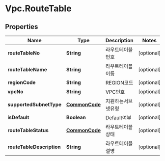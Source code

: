 # Vpc.RouteTable

## Properties
Name | Type | Description | Notes
------------ | ------------- | ------------- | -------------
**routeTableNo** | **String** | 라우트테이블번호 | [optional] 
**routeTableName** | **String** | 라우트테이블이름 | [optional] 
**regionCode** | **String** | REGION코드 | [optional] 
**vpcNo** | **String** | VPC번호 | [optional] 
**supportedSubnetType** | [**CommonCode**](CommonCode.md) | 지원하는서브넷유형 | [optional] 
**isDefault** | **Boolean** | Default여부 | [optional] 
**routeTableStatus** | [**CommonCode**](CommonCode.md) | 라우트테이블상태 | [optional] 
**routeTableDescription** | **String** | 라우트테이블설명 | [optional] 


